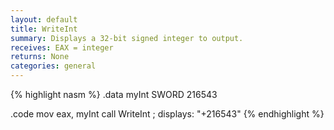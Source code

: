 ```yaml
---
layout: default
title: WriteInt
summary: Displays a 32-bit signed integer to output.
receives: EAX = integer
returns: None
categories: general
---
```

{% highlight nasm %}
.data
myInt SWORD 216543

.code
mov  eax, myInt
call WriteInt       ; displays: "+216543"
{% endhighlight %}
